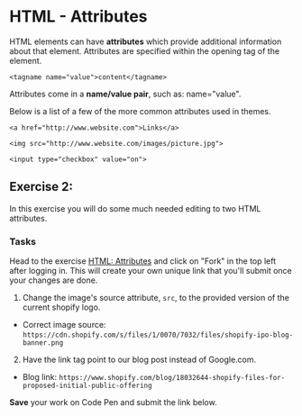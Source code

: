 # HTML - Attributes

HTML elements can have **attributes** which provide additional information about that element. Attributes are specified within the opening tag of the element.

```
<tagname name="value">content</tagname>
```

Attributes come in a **name/value pair**, such as: name="value".

Below is a list of a few of the more common attributes used in themes.


`<a href="http://www.website.com">Links</a>`

`<img src="http://www.website.com/images/picture.jpg">`

`<input type="checkbox" value="on">`

## Exercise 2:

In this exercise you will do some much needed editing to two HTML attributes.

### Tasks

Head to the exercise [HTML: Attributes](http://codepen.io/NathanPJF/pen/pJbVMy) and click on "Fork" in the top left after logging in. This will create your own unique link that you'll submit once your changes are done.

1. Change the image's source attribute, `src`, to the provided version of the current shopify logo.
  * Correct image source: `https://cdn.shopify.com/s/files/1/0070/7032/files/shopify-ipo-blog-banner.png`
2. Have the link tag point to our blog post instead of Google.com.
  * Blog link: `https://www.shopify.com/blog/18032644-shopify-files-for-proposed-initial-public-offering`


**Save** your work on Code Pen and submit the link below.

